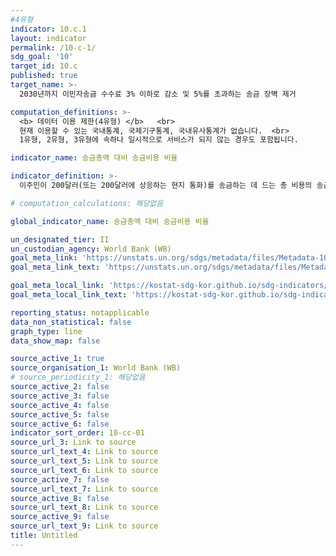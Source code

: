 ```yaml
---
#4유형
indicator: 10.c.1
layout: indicator
permalink: /10-c-1/
sdg_goal: '10'
target_id: 10.c
published: true
target_name: >-
  2030년까지 이민자송금 수수료 3% 이하로 감소 및 5%를 초과하는 송금 장벽 제거

computation_definitions: >-
  <b> 데이터 이용 제한(4유형) </b>   <br>
  현재 이용할 수 있는 국내통계, 국제기구통계, 국내유사통계가 없습니다.  <br> 
  1유형, 2유형, 3유형에 속하나 일시적으로 서비스가 되지 않는 경우도 포함됩니다.

indicator_name: 송금총액 대비 송금비용 비율

indicator_definition: >-
  이주민이 200달러(또는 200달러에 상응하는 현지 통화)를 송금하는 데 드는 총 비용의 송금금액 대비 비율

# computation_calculations: 해당없음

global_indicator_name: 송금총액 대비 송금비용 비율

un_designated_tier: II
un_custodian_agency: World Bank (WB)
goal_meta_link: 'https://unstats.un.org/sdgs/metadata/files/Metadata-10-0c-01.pdf'
goal_meta_link_text: 'https://unstats.un.org/sdgs/metadata/files/Metadata-10-0c-01.pdf'

goal_meta_local_link: 'https://kostat-sdg-kor.github.io/sdg-indicators/public/data/Metadata-10-0c-01_KOR.pdf'
goal_meta_local_link_text: 'https://kostat-sdg-kor.github.io/sdg-indicators/public/data/Metadata-10-0c-01_KOR.pdf'

reporting_status: notapplicable
data_non_statistical: false
graph_type: line
data_show_map: false

source_active_1: true
source_organisation_1: World Bank (WB)
# source_periodicity_1: 해당없음
source_active_2: false
source_active_3: false
source_active_4: false
source_active_5: false
source_active_6: false
indicator_sort_order: 10-cc-01
source_url_3: Link to source
source_url_text_4: Link to source
source_url_text_5: Link to source
source_url_text_6: Link to source
source_active_7: false
source_url_text_7: Link to source
source_active_8: false
source_url_text_8: Link to source
source_active_9: false
source_url_text_9: Link to source
title: Untitled
---
```

